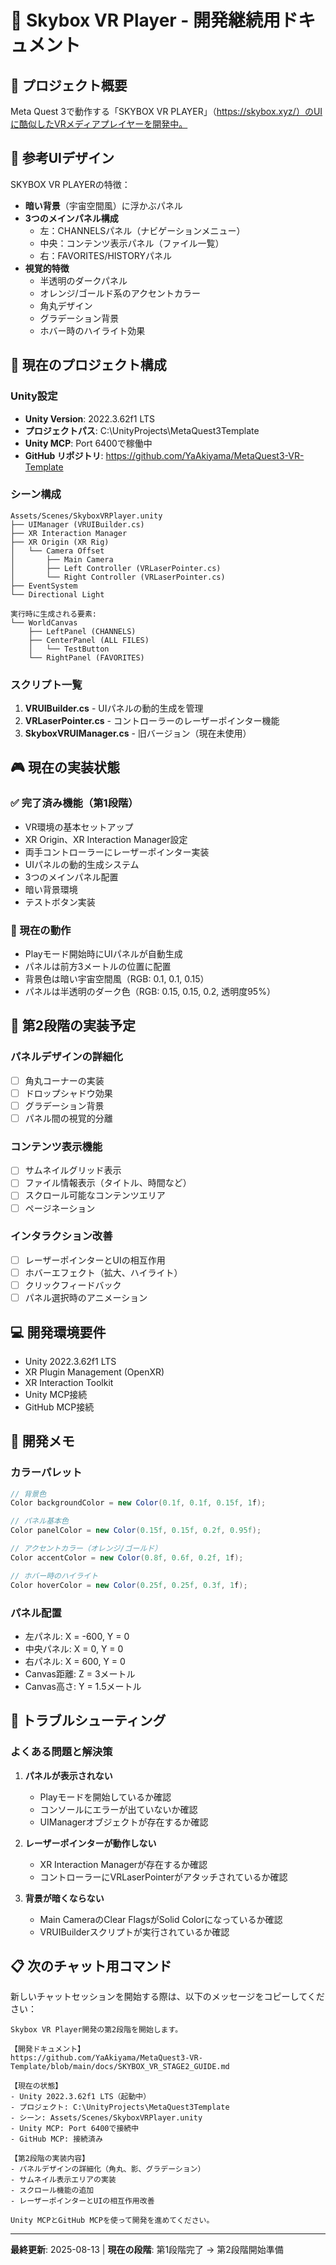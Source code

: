 # 📱 Skybox VR Player - 開発継続用ドキュメント

## 🎯 プロジェクト概要
Meta Quest 3で動作する「SKYBOX VR PLAYER」（https://skybox.xyz/）のUIに酷似したVRメディアプレイヤーを開発中。

## 🎨 参考UIデザイン
SKYBOX VR PLAYERの特徴：
- **暗い背景**（宇宙空間風）に浮かぶパネル
- **3つのメインパネル構成**
  - 左：CHANNELSパネル（ナビゲーションメニュー）
  - 中央：コンテンツ表示パネル（ファイル一覧）
  - 右：FAVORITES/HISTORYパネル
- **視覚的特徴**
  - 半透明のダークパネル
  - オレンジ/ゴールド系のアクセントカラー
  - 角丸デザイン
  - グラデーション背景
  - ホバー時のハイライト効果

## 📁 現在のプロジェクト構成

### Unity設定
- **Unity Version**: 2022.3.62f1 LTS
- **プロジェクトパス**: C:\UnityProjects\MetaQuest3Template
- **Unity MCP**: Port 6400で稼働中
- **GitHub リポジトリ**: https://github.com/YaAkiyama/MetaQuest3-VR-Template

### シーン構成
```
Assets/Scenes/SkyboxVRPlayer.unity
├── UIManager (VRUIBuilder.cs)
├── XR Interaction Manager
├── XR Origin (XR Rig)
│   └── Camera Offset
│       ├── Main Camera
│       ├── Left Controller (VRLaserPointer.cs)
│       └── Right Controller (VRLaserPointer.cs)
├── EventSystem
└── Directional Light

実行時に生成される要素:
└── WorldCanvas
    ├── LeftPanel (CHANNELS)
    ├── CenterPanel (ALL FILES)
    │   └── TestButton
    └── RightPanel (FAVORITES)
```

### スクリプト一覧
1. **VRUIBuilder.cs** - UIパネルの動的生成を管理
2. **VRLaserPointer.cs** - コントローラーのレーザーポインター機能
3. **SkyboxVRUIManager.cs** - 旧バージョン（現在未使用）

## 🎮 現在の実装状態

### ✅ 完了済み機能（第1段階）
- VR環境の基本セットアップ
- XR Origin、XR Interaction Manager設定
- 両手コントローラーにレーザーポインター実装
- UIパネルの動的生成システム
- 3つのメインパネル配置
- 暗い背景環境
- テストボタン実装

### 🔄 現在の動作
- Playモード開始時にUIパネルが自動生成
- パネルは前方3メートルの位置に配置
- 背景色は暗い宇宙空間風（RGB: 0.1, 0.1, 0.15）
- パネルは半透明のダーク色（RGB: 0.15, 0.15, 0.2, 透明度95%）

## 🚀 第2段階の実装予定

### パネルデザインの詳細化
- [ ] 角丸コーナーの実装
- [ ] ドロップシャドウ効果
- [ ] グラデーション背景
- [ ] パネル間の視覚的分離

### コンテンツ表示機能
- [ ] サムネイルグリッド表示
- [ ] ファイル情報表示（タイトル、時間など）
- [ ] スクロール可能なコンテンツエリア
- [ ] ページネーション

### インタラクション改善
- [ ] レーザーポインターとUIの相互作用
- [ ] ホバーエフェクト（拡大、ハイライト）
- [ ] クリックフィードバック
- [ ] パネル選択時のアニメーション

## 💻 開発環境要件
- Unity 2022.3.62f1 LTS
- XR Plugin Management (OpenXR)
- XR Interaction Toolkit
- Unity MCP接続
- GitHub MCP接続

## 📝 開発メモ

### カラーパレット
```csharp
// 背景色
Color backgroundColor = new Color(0.1f, 0.1f, 0.15f, 1f);

// パネル基本色
Color panelColor = new Color(0.15f, 0.15f, 0.2f, 0.95f);

// アクセントカラー（オレンジ/ゴールド）
Color accentColor = new Color(0.8f, 0.6f, 0.2f, 1f);

// ホバー時のハイライト
Color hoverColor = new Color(0.25f, 0.25f, 0.3f, 1f);
```

### パネル配置
- 左パネル: X = -600, Y = 0
- 中央パネル: X = 0, Y = 0
- 右パネル: X = 600, Y = 0
- Canvas距離: Z = 3メートル
- Canvas高さ: Y = 1.5メートル

## 🔧 トラブルシューティング

### よくある問題と解決策
1. **パネルが表示されない**
   - Playモードを開始しているか確認
   - コンソールにエラーが出ていないか確認
   - UIManagerオブジェクトが存在するか確認

2. **レーザーポインターが動作しない**
   - XR Interaction Managerが存在するか確認
   - コントローラーにVRLaserPointerがアタッチされているか確認

3. **背景が暗くならない**
   - Main CameraのClear FlagsがSolid Colorになっているか確認
   - VRUIBuilderスクリプトが実行されているか確認

## 📋 次のチャット用コマンド

新しいチャットセッションを開始する際は、以下のメッセージをコピーしてください：

```
Skybox VR Player開発の第2段階を開始します。

【開発ドキュメント】
https://github.com/YaAkiyama/MetaQuest3-VR-Template/blob/main/docs/SKYBOX_VR_STAGE2_GUIDE.md

【現在の状態】
- Unity 2022.3.62f1 LTS（起動中）
- プロジェクト: C:\UnityProjects\MetaQuest3Template
- シーン: Assets/Scenes/SkyboxVRPlayer.unity
- Unity MCP: Port 6400で接続中
- GitHub MCP: 接続済み

【第2段階の実装内容】
- パネルデザインの詳細化（角丸、影、グラデーション）
- サムネイル表示エリアの実装
- スクロール機能の追加
- レーザーポインターとUIの相互作用改善

Unity MCPとGitHub MCPを使って開発を進めてください。
```

---

**最終更新**: 2025-08-13 | **現在の段階**: 第1段階完了 → 第2段階開始準備
